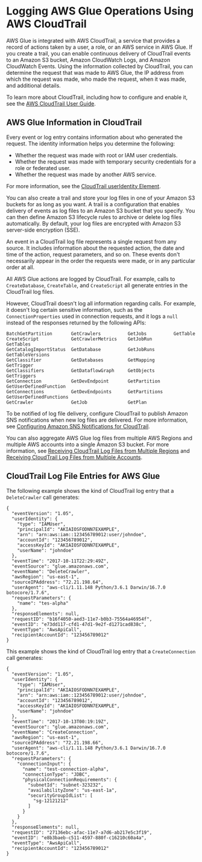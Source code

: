 # Logging AWS Glue Operations Using AWS CloudTrail<a name="monitor-cloudtrail"></a>

AWS Glue is integrated with AWS CloudTrail, a service that provides a record of actions taken by a user, a role, or an AWS service in AWS Glue\. If you create a trail, you can enable continuous delivery of CloudTrail events to an Amazon S3 bucket, Amazon CloudWatch Logs, and Amazon CloudWatch Events\. Using the information collected by CloudTrail, you can determine the request that was made to AWS Glue, the IP address from which the request was made, who made the request, when it was made, and additional details\.

To learn more about CloudTrail, including how to configure and enable it, see the [AWS CloudTrail User Guide](http://docs.aws.amazon.com/awscloudtrail/latest/userguide/)\.

## AWS Glue Information in CloudTrail<a name="monitor-cloudtrail-info"></a>

Every event or log entry contains information about who generated the request\. The identity information helps you determine the following: 
+ Whether the request was made with root or IAM user credentials\.
+ Whether the request was made with temporary security credentials for a role or federated user\.
+ Whether the request was made by another AWS service\.

For more information, see the [CloudTrail userIdentity Element](http://docs.aws.amazon.com/awscloudtrail/latest/userguide/cloudtrail-event-reference-user-identity.html)\.

You can also create a trail and store your log files in one of your Amazon S3 buckets for as long as you want\. A trail is a configuration that enables delivery of events as log files to an Amazon S3 bucket that you specify\. You can then define Amazon S3 lifecycle rules to archive or delete log files automatically\. By default, your log files are encrypted with Amazon S3 server\-side encryption \(SSE\)\.

An event in a CloudTrail log file represents a single request from any source\. It includes information about the requested action, the date and time of the action, request parameters, and so on\. These events don't necessarily appear in the order the requests were made, or in any particular order at all\.

All AWS Glue actions are logged by CloudTrail\. For example, calls to `CreateDatabase`, `CreateTable`, and `CreateScript` all generate entries in the CloudTrail log files\.

However, CloudTrail doesn't log all information regarding calls\. For example, it doesn't log certain sensitive information, such as the `ConnectionProperties` used in connection requests, and it logs a `null` instead of the responses returned by the following APIs:

```
BatchGetPartition       GetCrawlers          GetJobs          GetTable
CreateScript            GetCrawlerMetrics    GetJobRun        GetTables
GetCatalogImportStatus  GetDatabase          GetJobRuns       GetTableVersions
GetClassifier           GetDatabases         GetMapping       GetTrigger
GetClassifiers          GetDataflowGraph     GetObjects       GetTriggers
GetConnection           GetDevEndpoint       GetPartition     GetUserDefinedFunction
GetConnections          GetDevEndpoints      GetPartitions    GetUserDefinedFunctions
GetCrawler              GetJob               GetPlan
```

To be notified of log file delivery, configure CloudTrail to publish Amazon SNS notifications when new log files are delivered\. For more information, see [Configuring Amazon SNS Notifications for CloudTrail](http://docs.aws.amazon.com/awscloudtrail/latest/userguide/getting_notifications_top_level.html)\.

You can also aggregate AWS Glue log files from multiple AWS Regions and multiple AWS accounts into a single Amazon S3 bucket\. For more information, see [Receiving CloudTrail Log Files from Multiple Regions](http://docs.aws.amazon.com/awscloudtrail/latest/userguide/receive-cloudtrail-log-files-from-multiple-regions.html) and [Receiving CloudTrail Log Files from Multiple Accounts](http://docs.aws.amazon.com/awscloudtrail/latest/userguide/cloudtrail-receive-logs-from-multiple-accounts.html)\.

## CloudTrail Log File Entries for AWS Glue<a name="monitor-cloudtrail-logs"></a>

The following example shows the kind of CloudTrail log entry that a `DeleteCrawler` call generates:

```
{
  "eventVersion": "1.05",
  "userIdentity": {
    "type": "IAMUser",
    "principalId": "AKIAIOSFODNN7EXAMPLE",
    "arn": "arn:aws:iam::123456789012:user/johndoe",
    "accountId": "123456789012",
    "accessKeyId": "AKIAIOSFODNN7EXAMPLE",
    "userName": "johndoe"
  },
  "eventTime": "2017-10-11T22:29:49Z",
  "eventSource": "glue.amazonaws.com",
  "eventName": "DeleteCrawler",
  "awsRegion": "us-east-1",
  "sourceIPAddress": "72.21.198.64",
  "userAgent": "aws-cli/1.11.148 Python/3.6.1 Darwin/16.7.0 botocore/1.7.6",
  "requestParameters": {
    "name": "tes-alpha"
  },
  "responseElements": null,
  "requestID": "b16f4050-aed3-11e7-b0b3-75564a46954f",
  "eventID": "e73dd117-cfd1-47d1-9e2f-d1271cad838c",
  "eventType": "AwsApiCall",
  "recipientAccountId": "123456789012"
}
```

This example shows the kind of CloudTrail log entry that a `CreateConnection` call generates:

```
{
  "eventVersion": "1.05",
  "userIdentity": {
    "type": "IAMUser",
    "principalId": "AKIAIOSFODNN7EXAMPLE",
    "arn": "arn:aws:iam::123456789012:user/johndoe",
    "accountId": "123456789012",
    "accessKeyId": "AKIAIOSFODNN7EXAMPLE",
    "userName": "johndoe"
  },
  "eventTime": "2017-10-13T00:19:19Z",
  "eventSource": "glue.amazonaws.com",
  "eventName": "CreateConnection",
  "awsRegion": "us-east-1",
  "sourceIPAddress": "72.21.198.66",
  "userAgent": "aws-cli/1.11.148 Python/3.6.1 Darwin/16.7.0 botocore/1.7.6",
  "requestParameters": {
    "connectionInput": {
      "name": "test-connection-alpha",
      "connectionType": "JDBC",
      "physicalConnectionRequirements": {
        "subnetId": "subnet-323232",
        "availabilityZone": "us-east-1a",
        "securityGroupIdList": [
          "sg-12121212"
        ]
      }
    }
  },
  "responseElements": null,
  "requestID": "27136ebc-afac-11e7-a7d6-ab217e5c3f19",
  "eventID": "e8b3baeb-c511-4597-880f-c16210c60a4a",
  "eventType": "AwsApiCall",
  "recipientAccountId": "123456789012"
}
```